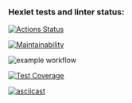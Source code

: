 ### Hexlet tests and linter status:
[![Actions Status](https://github.com/Difuster/frontend-project-lvl2/workflows/hexlet-check/badge.svg)](https://github.com/Difuster/frontend-project-lvl2/actions)

[![Maintainability](https://api.codeclimate.com/v1/badges/e0f9bdaabf345dc3f04b/maintainability)](https://codeclimate.com/github/Difuster/frontend-project-lvl2/maintainability)

![example workflow](https://github.com/Difuster/frontend-project-lvl2/actions/workflows/linter.yml/badge.svg)

[![Test Coverage](https://api.codeclimate.com/v1/badges/e0f9bdaabf345dc3f04b/test_coverage)](https://codeclimate.com/github/Difuster/frontend-project-lvl2/test_coverage)

[![asciicast](https://asciinema.org/a/454031.svg)](https://asciinema.org/a/454031)